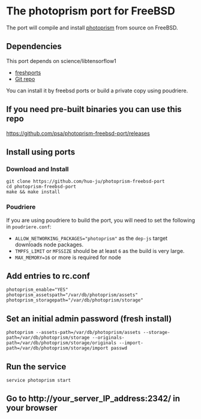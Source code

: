 # The photoprism port for FreeBSD

The port will compile and install
[photoprism](https://github.com/photoprism/photoprism) from source on FreeBSD.

## Dependencies

This port depends on science/libtensorflow1
* [freshports](https://www.freshports.org/science/libtensorflow1/)
* [Git repo](https://github.com/psa/libtensorflow1-freebsd-port)

You can install it by freebsd ports or build a private copy using poudriere.

## If you need pre-built binaries you can use this repo

https://github.com/psa/photoprism-freebsd-port/releases

## Install using ports

### Download and Install
```
git clone https://github.com/huo-ju/photoprism-freebsd-port
cd photoprism-freebsd-port
make && make install
```

### Poudriere

If you are using poudriere to build the port, you will need to set the
following in `poudriere.conf`:
* `ALLOW_NETWORKING_PACKAGES="photoprism"` as the `dep-js` target downloads
  node packages.
* `TMPFS_LIMIT` or `MFSSIZE` should be at least `6` as the build is very large.
* `MAX_MEMORY=16` or more is required for node

## Add entries to rc.conf

```
photoprism_enable="YES"
photoprism_assetspath="/var/db/photoprism/assets"
photoprism_storagepath="/var/db/photoprism/storage"
```

## Set an initial admin password (fresh install)

```
photoprism --assets-path=/var/db/photoprism/assets --storage-path=/var/db/photoprism/storage --originals-path=/var/db/photoprism/storage/originals --import-path=/var/db/photoprism/storage/import passwd
```

## Run the service

```
service photoprism start
```

## Go to http://your_server_IP_address:2342/ in your browser

